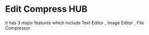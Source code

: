 # Edit Compress HUB 
It has 3 major features which include Text Editor , Image Editor , File Compressor 

